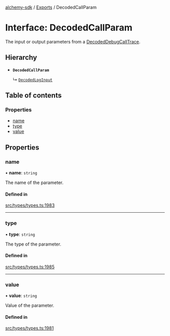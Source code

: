 [alchemy-sdk](../README.md) / [Exports](../modules.md) / DecodedCallParam

# Interface: DecodedCallParam

The input or output parameters from a [DecodedDebugCallTrace](DecodedDebugCallTrace.md).

## Hierarchy

- **`DecodedCallParam`**

  ↳ [`DecodedLogInput`](DecodedLogInput.md)

## Table of contents

### Properties

- [name](DecodedCallParam.md#name)
- [type](DecodedCallParam.md#type)
- [value](DecodedCallParam.md#value)

## Properties

### name

• **name**: `string`

The name of the parameter.

#### Defined in

[src/types/types.ts:1983](https://github.com/alchemyplatform/alchemy-sdk-js/blob/80b6e91/src/types/types.ts#L1983)

___

### type

• **type**: `string`

The type of the parameter.

#### Defined in

[src/types/types.ts:1985](https://github.com/alchemyplatform/alchemy-sdk-js/blob/80b6e91/src/types/types.ts#L1985)

___

### value

• **value**: `string`

Value of the parameter.

#### Defined in

[src/types/types.ts:1981](https://github.com/alchemyplatform/alchemy-sdk-js/blob/80b6e91/src/types/types.ts#L1981)

